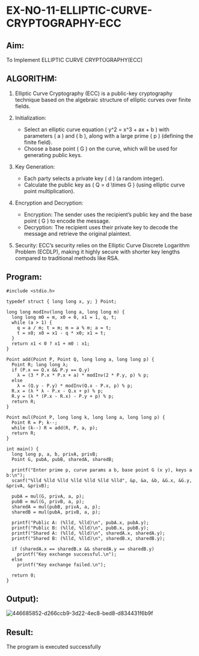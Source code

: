 # EX-NO-11-ELLIPTIC-CURVE-CRYPTOGRAPHY-ECC

## Aim:
To Implement ELLIPTIC CURVE CRYPTOGRAPHY(ECC)


## ALGORITHM:

1. Elliptic Curve Cryptography (ECC) is a public-key cryptography technique based on the algebraic structure of elliptic curves over finite fields.

2. Initialization:
   - Select an elliptic curve equation \( y^2 = x^3 + ax + b \) with parameters \( a \) and \( b \), along with a large prime \( p \) (defining the finite field).
   - Choose a base point \( G \) on the curve, which will be used for generating public keys.

3. Key Generation:
   - Each party selects a private key \( d \) (a random integer).
   - Calculate the public key as \( Q = d \times G \) (using elliptic curve point multiplication).

4. Encryption and Decryption:
   - Encryption: The sender uses the recipient’s public key and the base point \( G \) to encode the message.
   - Decryption: The recipient uses their private key to decode the message and retrieve the original plaintext.

5. Security: ECC’s security relies on the Elliptic Curve Discrete Logarithm Problem (ECDLP), making it highly secure with shorter key lengths compared to traditional methods like RSA.

## Program:
~~~
#include <stdio.h>

typedef struct { long long x, y; } Point;

long long modInv(long long a, long long m) {
  long long m0 = m, x0 = 0, x1 = 1, q, t;
  while (a > 1) {
    q = a / m; t = m; m = a % m; a = t;
    t = x0; x0 = x1 - q * x0; x1 = t;
  }
  return x1 < 0 ? x1 + m0 : x1;
}

Point add(Point P, Point Q, long long a, long long p) {
  Point R; long long λ;
  if (P.x == Q.x && P.y == Q.y)
    λ = (3 * P.x * P.x + a) * modInv(2 * P.y, p) % p;
  else
    λ = (Q.y - P.y) * modInv(Q.x - P.x, p) % p;
  R.x = (λ * λ - P.x - Q.x + p) % p;
  R.y = (λ * (P.x - R.x) - P.y + p) % p;
  return R;
}

Point mul(Point P, long long k, long long a, long long p) {
  Point R = P; k--;
  while (k--) R = add(R, P, a, p);
  return R;
}

int main() {
  long long p, a, b, privA, privB;
  Point G, pubA, pubB, sharedA, sharedB;

  printf("Enter prime p, curve params a b, base point G (x y), keys a b:\n");
  scanf("%lld %lld %lld %lld %lld %lld %lld", &p, &a, &b, &G.x, &G.y, &privA, &privB);

  pubA = mul(G, privA, a, p);
  pubB = mul(G, privB, a, p);
  sharedA = mul(pubB, privA, a, p);
  sharedB = mul(pubA, privB, a, p);

  printf("Public A: (%lld, %lld)\n", pubA.x, pubA.y);
  printf("Public B: (%lld, %lld)\n", pubB.x, pubB.y);
  printf("Shared A: (%lld, %lld)\n", sharedA.x, sharedA.y);
  printf("Shared B: (%lld, %lld)\n", sharedB.x, sharedB.y);

  if (sharedA.x == sharedB.x && sharedA.y == sharedB.y)
    printf("Key exchange successful.\n");
  else
    printf("Key exchange failed.\n");

  return 0;
}
~~~
## Output):
![446685852-d266ccb9-3d22-4ec8-bed8-d834431f6b9f](https://github.com/user-attachments/assets/4e43584a-2902-4ac6-b79b-74a8191e4db0)

## Result:
The program is executed successfully

